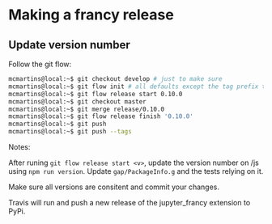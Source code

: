 # Making a francy release

## Update version number

Follow the git flow:

```bash
mcmartins@local:~$ git checkout develop # just to make sure
mcmartins@local:~$ git flow init # all defaults except the tag prefix that should be 'v'
mcmartins@local:~$ git flow release start 0.10.0
mcmartins@local:~$ git checkout master
mcmartins@local:~$ git merge release/0.10.0
mcmartins@local:~$ git flow release finish '0.10.0'
mcmartins@local:~$ git push
mcmartins@local:~$ git push --tags
```

Notes:

After runing `git flow release start <v>`, update the version number on /js using 
`npm run version`. Update `gap/PackageInfo.g` and the tests relying on it.

Make sure all versions are consitent and commit your changes.

Travis will run and push a new release of the jupyter_francy extension to PyPi.
